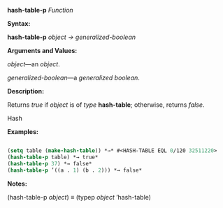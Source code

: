 **hash-table-p** *Function* 



**Syntax:** 



**hash-table-p** *object → generalized-boolean* 



**Arguments and Values:** 



*object*—an *object*. 



*generalized-boolean*—a *generalized boolean*. 



**Description:** 



Returns *true* if *object* is of *type* **hash-table**; otherwise, returns *false*. 



Hash 



 



 



**Examples:**
```lisp

(setq table (make-hash-table)) *→* #<HASH-TABLE EQL 0/120 32511220> 
(hash-table-p table) *→ true* 
(hash-table-p 37) *→ false* 
(hash-table-p ’((a . 1) (b . 2))) *→ false* 

```
**Notes:** 



(hash-table-p *object*) *≡* (typep *object* ’hash-table) 



